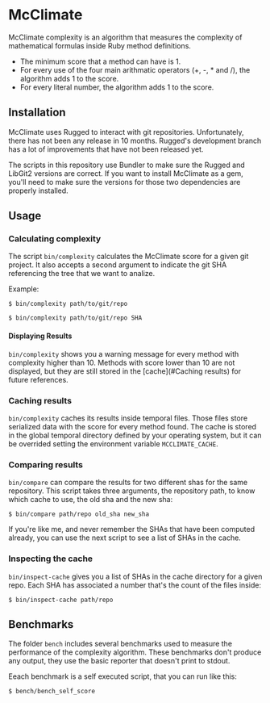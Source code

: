 # McClimate

McClimate complexity is an algorithm that measures the complexity of mathematical formulas inside Ruby method definitions.

- The minimum score that a method can have is 1.
- For every use of the four main arithmatic operators (+, -, * and /), the algorithm adds 1 to the score.
- For every literal number, the algorithm adds 1 to the score.

## Installation

McClimate uses Rugged to interact with git repositories. Unfortunately, there has not been any release in 10 months.
Rugged's development branch has a lot of improvements that have not been released yet.

The scripts in this repository use Bundler to make sure the Rugged and LibGit2 versions are correct.
If you want to install McClimate as a gem, you'll need to make sure the versions for those two dependencies are properly installed.

## Usage

### Calculating complexity

The script `bin/complexity` calculates the McClimate score for a given git project. It also accepts a second argument to indicate
the git SHA referencing the tree that we want to analize.

Example:

```
$ bin/complexity path/to/git/repo
```

```
$ bin/complexity path/to/git/repo SHA
```

#### Displaying Results

`bin/complexity` shows you a warning message for every method with complexity higher than 10.
Methods with score lower than 10 are not displayed, but they are still stored in the [cache](#Caching results) for future references.

### Caching results

`bin/complexity` caches its results inside temporal files. Those files store serialized data with the score for every method found.
The cache is stored in the global temporal directory defined by your operating system, but it can be overrided setting the environment variable `MCCLIMATE_CACHE`.

### Comparing results

`bin/compare` can compare the results for two different shas for the same repository. This script takes three arguments, the repository path, to know which cache to
use, the old sha and the new sha:

```
$ bin/compare path/repo old_sha new_sha
```

If you're like me, and never remember the SHAs that have been computed already, you can use the next script to see a list of SHAs in the cache.

### Inspecting the cache

`bin/inspect-cache` gives you a list of SHAs in the cache directory for a given repo. Each SHA has associated a number that's the count of the files inside:

```
$ bin/inspect-cache path/repo
```

## Benchmarks

The folder `bench` includes several benchmarks used to measure the performance of the complexity algorithm.
These benchmarks don't produce any output, they use the basic reporter that doesn't print to stdout.

Eeach benchmark is a self executed script, that you can run like this:

```
$ bench/bench_self_score
```
